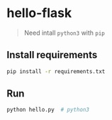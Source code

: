 # hello-flask

> Need intall `python3` with `pip`

## Install requirements
```bash
pip install -r requirements.txt
```

## Run
```bash
python hello.py  # python3
```